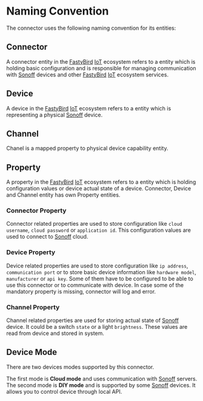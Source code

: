 # Naming Convention

The connector uses the following naming convention for its entities:

## Connector

A connector entity in the [FastyBird](https://www.fastybird.com) [IoT](https://en.wikipedia.org/wiki/Internet_of_things) ecosystem refers to a entity which is holding basic configuration
and is responsible for managing communication with [Sonoff](https://sonoff.tech) devices and other [FastyBird](https://www.fastybird.com) [IoT](https://en.wikipedia.org/wiki/Internet_of_things) ecosystem services.

## Device

A device in the [FastyBird](https://www.fastybird.com) [IoT](https://en.wikipedia.org/wiki/Internet_of_things) ecosystem refers to a entity which is representing a physical [Sonoff](https://sonoff.tech) device.

## Channel

Chanel is a mapped property to physical device capability entity.

## Property

A property in the [FastyBird](https://www.fastybird.com) [IoT](https://en.wikipedia.org/wiki/Internet_of_things) ecosystem refers to a entity which is holding configuration values or
device actual state of a device. Connector, Device and Channel entity has own Property entities.

### Connector Property

Connector related properties are used to store configuration like `cloud username`, `cloud password` or `application id`. This configuration
values are used to connect to [Sonoff](https://sonoff.tech) cloud.

### Device Property

Device related properties are used to store configuration like `ip address`, `communication port` or to store basic device information
like `hardware model`, `manufacturer` or `api key`. Some of them have to be configured to be able to use this connector
or to communicate with device. In case some of the mandatory property is missing, connector will log and error.

### Channel Property

Channel related properties are used for storing actual state of [Sonoff](https://sonoff.tech) device. It could be a switch `state` or a light `brightness`.
These values are read from device and stored in system.

## Device Mode

There are two devices modes supported by this connector.

The first mode is **Cloud mode** and uses communication with [Sonoff](https://sonoff.tech) servers.
The second mode is **DIY mode** and is supported by some [Sonoff](https://sonoff.tech) devices. It allows you to control device
through local API.
